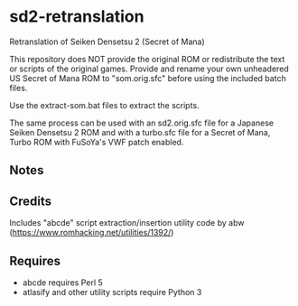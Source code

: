 # sd2-retranslation

Retranslation of Seiken Densetsu 2 (Secret of Mana)

This repository does NOT provide the original ROM or redistribute the text or
scripts of the original games.
Provide and rename your own unheadered US Secret of Mana ROM to "som.orig.sfc"
before using the included batch files.

Use the extract-som.bat files to extract the scripts.

The same process can be used with an sd2.orig.sfc file for a Japanese
Seiken Densetsu 2 ROM and with a turbo.sfc file for a Secret of Mana, Turbo
ROM with FuSoYa's VWF patch enabled.

## Notes

## Credits

Includes "abcde" script extraction/insertion utility code by abw (https://www.romhacking.net/utilities/1392/)

## Requires

- abcde requires Perl 5
- atlasify and other utility scripts require Python 3
